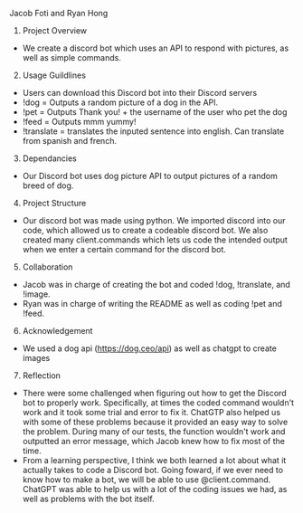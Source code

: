 Jacob Foti and Ryan Hong 


1. Project Overview 
- We create a discord bot which uses an API to respond with pictures, as well as simple commands. 

2. Usage Guildlines 
- Users can download this Discord bot into their Discord servers
- !dog = Outputs a random picture of a dog in the API. 
- !pet = Outputs Thank you! + the username of the user who pet the dog
- !feed =  Outputs mmm yummy! 
- !translate = translates the inputed sentence into english. Can translate from spanish and french. 

3. Dependancies 
- Our Discord bot uses dog picture API to output pictures of a random breed of dog. 
  
4. Project Structure
- Our discord bot was made using python. We imported discord into our code, which allowed us to create a codeable discord bot. We also created many client.commands which lets us code the intended output when we enter a certain command for the discord bot. 

5. Collaboration 
- Jacob was in charge of creating the bot and coded !dog, !translate, and !image. 
- Ryan was in charge of writing the README as well as coding !pet and !feed. 

6. Acknowledgement 
- We used a dog api (https://dog.ceo/api) as well as chatgpt to create images 

7. Reflection 
- There were some challenged when figuring out how to get the Discord bot to properly work. Specifically, at times the coded command wouldn't work and it took some trial and error to fix it. ChatGTP also helped us with some of these problems because it provided an easy way to solve the problem. During many of our tests, the function wouldn't work and outputted an error message, which Jacob knew how to fix most of the time. 
- From a learning perspective, I think we both learned a lot about what it actually takes to code a Discord bot. Going foward, if we ever need to know how to make a bot, we will be able to use @client.command. ChatGPT was able to help us with a lot of the coding issues we had, as well as problems with the bot itself. 
